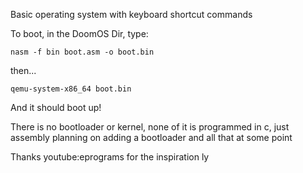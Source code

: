 Basic operating system with keyboard shortcut commands 

To boot, in the DoomOS Dir, type:
```
nasm -f bin boot.asm -o boot.bin
```
then...
```
qemu-system-x86_64 boot.bin
```
And it should boot up!


There is no bootloader or kernel, none of it is programmed in c, just assembly
planning on adding a bootloader and all that at some point

Thanks youtube:eprograms for the inspiration ly

